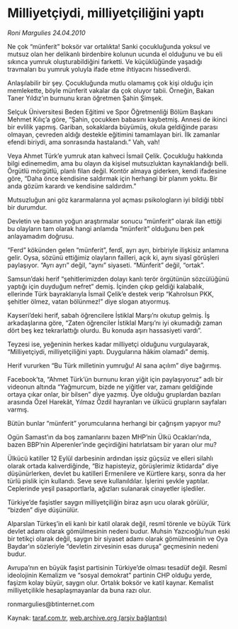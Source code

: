 # Milliyetçiydi, milliyetçiliğini yaptı

*Roni Margulies 24.04.2010*

<div class="yazi"><p>Ne çok “münferit” boksör var ortalıkta! Sanki çocukluğunda yoksul ve mutsuz olan her delikanlı birdenbire kolunun ucunda el olduğunu ve bu eli sıkınca yumruk oluşturabildiğini farketti. Ve küçüklüğünde yaşadığı travmaları bu yumruk yoluyla ifade etme ihtiyacını hissediverdi.</p>
<p>Anlaşılabilir bir şey. Çocukluğunda mutlu olamamış çok kişi olduğu için memlekette, böyle münferit vakalar da çok oluyor tabii. Örneğin, Bakan Taner Yıldız’ın burnunu kıran öğretmen Şahin Şimşek. </p>
<p>Selçuk Üniversitesi Beden Eğitimi ve Spor Öğretmenliği Bölüm Başkanı Mehmet Kılıç’a göre, “Şahin, çocukken babasını kaybetmiş. Annesi de ikinci bir evlilik yapmış. Gariban, sokaklarda büyümüş, okula geldiğinde parası olmayan, çevreden aldığı destekle eğitimini tamamlayan biri. İlk zamanlar efendi biriydi, ama sonrasında hastalandı.” Vah, vah!</p>
<p>Veya Ahmet Türk’e yumruk atan kahveci İsmail Çelik. Çocukluğu hakkında bilgi edinemedim, ama bu olayın da kişisel mutsuzluktan kaynaklandığı belli. Örgütlü mörgütlü, planlı filan değil. Kontör almaya giderken, kendi ifadesine göre, “Daha önce kendisine saldırmak için herhangi bir planım yoktu. Bir anda gözüm karardı ve kendisine saldırdım.”</p>
<p>Mutsuzluğun ani göz kararmalarına yol açması psikologların iyi bildiği tıbbî bir durumdur.</p>
<p>Devletin ve basının yoğun araştırmalar sonucu “münferit” olarak ilan ettiği bu olayların tam olarak hangi anlamda “münferit” olduğunu ben pek anlayamadım doğrusu. </p>
<p>“Ferd” kökünden gelen “münferit”, ferdî, ayrı ayrı, birbiriyle ilişkisiz anlamına gelir. Oysa, sözünü ettiğimiz olayların failleri, açık ki, aynı siyasî görüşleri paylaşıyor. “Ayrı ayrı” değil, “aynı” siyaseti. “Münferit” değil, “ortak”.</p>
<p>Samsun’daki herif “şehitlerimizden dolayı kanlı terör örgütünün sözcülüğünü yaptığı için duyduğum nefret” demiş. İçinden çıkıp geldiği kalabalık, ellerinde Türk bayraklarıyla İsmail Çelik’e destek verip “Kahrolsun PKK, şehitler ölmez, vatan bölünmez!” diye slogan atıyormuş.</p>
<p>Kayseri’deki herif, sabah öğrencilere İstiklal Marşı’nı okutup gelmiş. İş arkadaşlarına göre, “Zaten öğrenciler İstiklal Marşı’nı iyi okumadığı zaman dört beş kez tekrarlattığı olurdu. Bu konuda aşırı hassasiyeti vardı”.</p>
<p>Teyzesi ise, yeğeninin herkes kadar milliyetçi olduğunu vurgulayarak, “Milliyetçiydi, milliyetçiliğini yaptı. Duygularına hâkim olamadı” demiş.</p>
<p>Herif vururken “Bu Türk milletinin yumruğu! Al sana açılım” diye bağırmış.</p>
<p>Facebook’ta, “Ahmet Türk’ün burnunu kıran yiğit için paylaşıyoruz” adlı bir videonun altında “Yağmurcum, bizde ne yiğitler var, zamanı geldiğinde ortaya çıkar onlar, bir bilsen” diye yazmış. Üye olduğu gruplardan bazıları arasında Özel Harekât, Yılmaz Özdil hayranları ve ülkücü grupların sayfaları varmış.</p>
<p>Bütün bunlar “münferit” yorumcularına herhangi bir çağrışım yapıyor mu?</p>
<p>Ogün Samast’ın da boş zamanlarını bazen MHP’nin Ülkü Ocakları’nda, bazen BBP’nin Alperenler’inde geçirdiğini hatırlatsam bir yararı olur mu?</p>
<p>Ülkücü katiller 12 Eylül darbesinin ardından işsiz güçsüz ve elleri silahlı olarak ortada kalıverdiğinde, “Biz hapisteyiz, görüşlerimiz iktidarda” diye düşünürlerken, devlet bu katilleri Ermenilere ve Kürtlere karşı, sonra da her türlü pislik için kullandı. Seve seve kullanıldılar. İşlerini şevkle yaptılar. Ceplerinde yeşil pasaportlarla, ağızları sulanarak cinayetler işlediler.</p>
<p>Türkiye’de faşistler saygın milliyetçiliğin biraz aşırı ucu olarak görülür, “bizden” diye düşünülür.</p>
<p>Alparslan Türkeş’in eli kanlı bir katil olarak değil, resmî törenle ve büyük Türk devlet adamı olarak gömülmesinin nedeni budur. Muhsin Yazıcıoğlu’nun eski bir tetikçi olarak değil, saygın bir siyaset adamı olarak gömülmesinin ve Oya Baydar’ın sözleriyle “devletin zirvesinin esas duruşa” geçmesinin nedeni budur.</p>
<p>Avrupa’nın en büyük faşist partisinin Türkiye’de olması tesadüf değil. Resmî ideolojinin Kemalizm ve “sosyal demokrat” partinin CHP olduğu yerde, faşizm kolay büyür, saygın olur. Ortalık boksör ve katil kaynar. Kemalist milliyetçilikle hesaplaşmayanlar da buna razı olur.</p>
<p>ronmargulies@btinternet.com </p></div>

Kaynak: [taraf.com.tr](http://taraf.com.tr:80/makale/11018.htm), [web.archive.org (arşiv bağlantısı)](http://web.archive.org/web/20100427082630/http://taraf.com.tr:80/makale/11018.htm)
